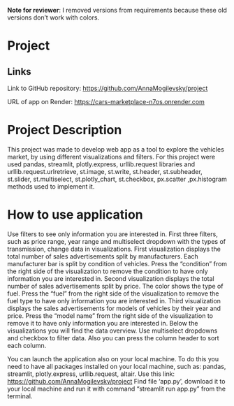**Note for reviewer**: I removed versions from requirements because these old versions don’t work with colors.

# Project

## Links
Link to GitHub repository: https://github.com/AnnaMogilevsky/project  

URL of app on Render: https://cars-marketplace-n7os.onrender.com

# Project Description

This project was made to develop web app as a tool to explore the vehicles market, by using different visualizations and filters.
For this project were used pandas, streamlit, plotly.express, urllib.request libraries and urllib.request.urlretrieve, st.image, st.write, st.header, st.subheader, st.slider, st.multiselect, st.plotly_chart, st.checkbox, px.scatter ,px.histogram methods used to implement it.

# How to use application
Use filters to see only information you are interested in. First three filters, such as price range, year range and multiselect dropdown with the types of transmission,  change data in visualizations. 
First visualization displays the total number of sales advertisements split by manufacturers. Each manufacturer bar is split by condition of vehicles. Press the “condition” from the right side of the visualization to remove the condition to have only information you are interested in.
Second visualization displays  the total number of sales advertisements split by price. The color shows the type of fuel. Press the “fuel” from the right side of the visualization to remove the fuel type to have only information you are interested in.
Third visualization displays the sales advertisements for models of vehicles by their year and price. Press the “model name” from the right side of the visualization to remove it to have only information you are interested in.
Below the visualizations you will find the data overview. Use multiselect dropdowns and checkbox to filter data. Also you can press the column header to sort each column.

You can launch the application also on your local machine. 
To do this you need to have all packages installed on your local machine, such as: pandas, streamlit, plotly.express, urllib.request, altair.
Use this link: https://github.com/AnnaMogilevsky/project
Find file ‘app.py’, download it to your local machine and run it with command “streamlit run app.py” from the terminal. 

